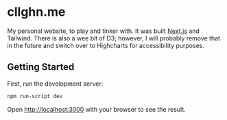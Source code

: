 # cllghn.me

My personal website, to play and tinker with. It was built [Next.js](https://nextjs.org) and Tailwind. There is also a wee bit of D3; however, I will probably remove that in the future and switch over to Highcharts for accessibility purposes. 

## Getting Started

First, run the development server:

```bash
npm run-script dev
```

Open [http://localhost:3000](http://localhost:3000) with your browser to see the result.
